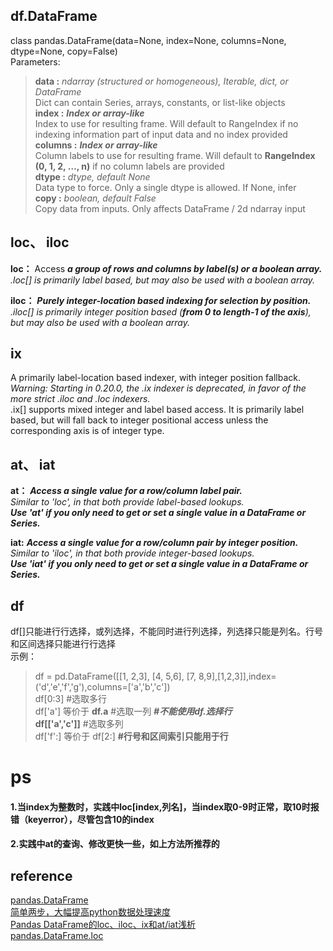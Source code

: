 ## df.DataFrame
class pandas.DataFrame(data=None, index=None, columns=None, dtype=None, copy=False)  
Parameters:  
> **data :** *ndarray (structured or homogeneous), Iterable, dict, or DataFrame*  
Dict can contain Series, arrays, constants, or list-like objects  
**index :** ***Index or array-like***    
Index to use for resulting frame. Will default to RangeIndex if no indexing information part of input data and no index provided  
**columns :** ***Index or array-like***    
Column labels to use for resulting frame. Will default to **RangeIndex (0, 1, 2, …, n)** if no column labels are provided  
**dtype :** *dtype, default None*  
Data type to force. Only a single dtype is allowed. If None, infer  
**copy :** *boolean, default False*  
Copy data from inputs. Only affects DataFrame / 2d ndarray input
## loc、 iloc
**loc：**	Access ***a group of rows and columns by label(s) or a boolean array.***    
*.loc[] is primarily label based, but may also be used with a boolean array.*  

**iloc：**	***Purely integer-location based indexing for selection by position.***      
*.iloc[] is primarily integer position based (**from 0 to length-1 of the axis**), but may also be used with a boolean array.*  


## ix
A primarily label-location based indexer, with integer position fallback.    
*Warning: Starting in 0.20.0, the .ix indexer is deprecated, in favor of the more strict .iloc and .loc indexers.*  
.ix[] supports mixed integer and label based access. It is primarily label based, but will fall back to integer positional access unless the corresponding axis is of integer type.


## at、 iat
**at：** ***Access a single value for a row/column label pair.***  
*Similar to 'loc', in that both provide label-based lookups.*  
***Use 'at' if you only need to get or set a single value in a DataFrame or Series.***



**iat:** ***Access a single value for a row/column pair by integer position.***  
*Similar to 'iloc', in that both provide integer-based lookups.*  
***Use 'iat' if you only need to get or set a single value in a DataFrame or Series.***




## df
df[]只能进行行选择，或列选择，不能同时进行列选择，列选择只能是列名。行号和区间选择只能进行行选择  
示例：  
> df = pd.DataFrame([[1, 2,3], [4, 5,6], [7, 8,9],[1,2,3]],index=('d','e','f','g'),columns=['a','b','c'])  
df[0:3] #选取多行   
df['a'] 等价于 **df.a** #选取一列   ***#不能使用df.选择行***  
**df[['a','c']]** #选取多列  
df['f':] 等价于 df[2:] **#行号和区间索引只能用于行**
# ps
#### 1.当index为整数时，实践中loc[index,列名]，当index取0-9时正常，取10时报错（keyerror），尽管包含10的index
#### 2.实践中at的查询、修改更快一些，如上方法所推荐的
## reference
[pandas.DataFrame](https://pandas.pydata.org/pandas-docs/stable/reference/api/pandas.DataFrame.html)  
[简单两步，大幅提高python数据处理速度](https://zhuanlan.zhihu.com/p/29362983)  
[Pandas DataFrame的loc、iloc、ix和at/iat浅析](https://www.jianshu.com/p/199a653e9668)  
[pandas.DataFrame.loc](https://pandas.pydata.org/pandas-docs/stable/reference/api/pandas.DataFrame.loc.html)
